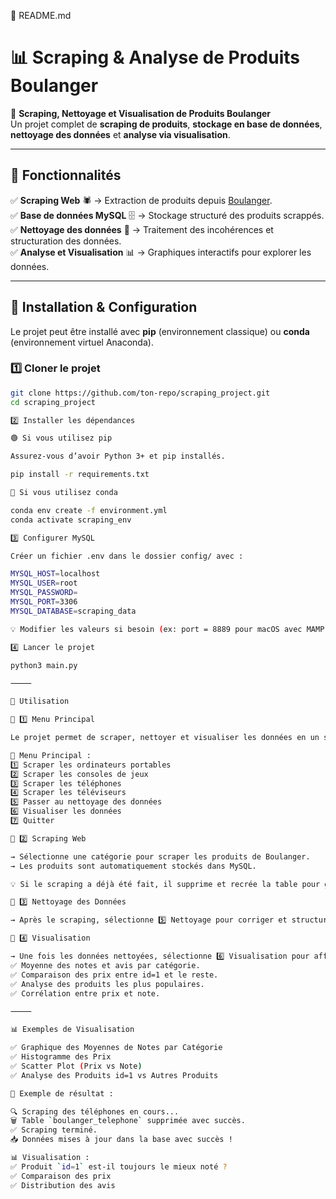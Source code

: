 📂 README.md

# 📊 Scraping & Analyse de Produits Boulanger

🚀 **Scraping, Nettoyage et Visualisation de Produits Boulanger**  
Un projet complet de **scraping de produits**, **stockage en base de données**, **nettoyage des données** et **analyse via visualisation**.

---

## 📌 **Fonctionnalités**
✅ **Scraping Web** 🕷️ → Extraction de produits depuis [Boulanger](https://www.boulanger.com).  
✅ **Base de données MySQL** 🗄️ → Stockage structuré des produits scrappés.  
✅ **Nettoyage des données** 🧹 → Traitement des incohérences et structuration des données.  
✅ **Analyse et Visualisation** 📊 → Graphiques interactifs pour explorer les données.  

---

## 🔧 **Installation & Configuration**
Le projet peut être installé avec **pip** (environnement classique) ou **conda** (environnement virtuel Anaconda).  

### **1️⃣ Cloner le projet**
```bash
git clone https://github.com/ton-repo/scraping_project.git
cd scraping_project

2️⃣ Installer les dépendances

🟢 Si vous utilisez pip

Assurez-vous d’avoir Python 3+ et pip installés.

pip install -r requirements.txt

🔵 Si vous utilisez conda

conda env create -f environment.yml
conda activate scraping_env

3️⃣ Configurer MySQL

Créer un fichier .env dans le dossier config/ avec :

MYSQL_HOST=localhost
MYSQL_USER=root
MYSQL_PASSWORD=
MYSQL_PORT=3306
MYSQL_DATABASE=scraping_data

💡 Modifier les valeurs si besoin (ex: port = 8889 pour macOS avec MAMP).

4️⃣ Lancer le projet

python3 main.py

⸻

🚀 Utilisation

📌 1️⃣ Menu Principal

Le projet permet de scraper, nettoyer et visualiser les données en un seul menu.

📌 Menu Principal :
1️⃣ Scraper les ordinateurs portables
2️⃣ Scraper les consoles de jeux
3️⃣ Scraper les téléphones
4️⃣ Scraper les téléviseurs
5️⃣ Passer au nettoyage des données
6️⃣ Visualiser les données
7️⃣ Quitter

📌 2️⃣ Scraping Web

→ Sélectionne une catégorie pour scraper les produits de Boulanger.
→ Les produits sont automatiquement stockés dans MySQL.

💡 Si le scraping a déjà été fait, il supprime et recrée la table pour garantir des données fraîches.

📌 3️⃣ Nettoyage des Données

→ Après le scraping, sélectionne 5️⃣ Nettoyage pour corriger et structurer les données.

📌 4️⃣ Visualisation

→ Une fois les données nettoyées, sélectionne 6️⃣ Visualisation pour afficher les graphiques :
✅ Moyenne des notes et avis par catégorie.
✅ Comparaison des prix entre id=1 et le reste.
✅ Analyse des produits les plus populaires.
✅ Corrélation entre prix et note.

⸻

📊 Exemples de Visualisation

✅ Graphique des Moyennes de Notes par Catégorie
✅ Histogramme des Prix
✅ Scatter Plot (Prix vs Note)
✅ Analyse des Produits id=1 vs Autres Produits

📍 Exemple de résultat :

🔍 Scraping des téléphones en cours...
🗑️ Table `boulanger_telephone` supprimée avec succès.
✅ Scraping terminé.
📥 Données mises à jour dans la base avec succès !

📊 Visualisation :
✅ Produit `id=1` est-il toujours le mieux noté ?
✅ Comparaison des prix
✅ Distribution des avis


